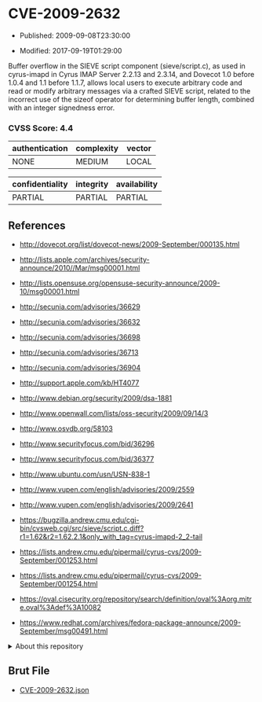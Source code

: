 # CVE-2009-2632

- Published: 2009-09-08T23:30:00

- Modified: 2017-09-19T01:29:00

Buffer overflow in the SIEVE script component (sieve/script.c), as used in cyrus-imapd in Cyrus IMAP Server 2.2.13 and 2.3.14, and Dovecot 1.0 before 1.0.4 and 1.1 before 1.1.7, allows local users to execute arbitrary code and read or modify arbitrary messages via a crafted SIEVE script, related to the incorrect use of the sizeof operator for determining buffer length, combined with an integer signedness error.

### CVSS Score: **4.4**

| authentication | complexity | vector |
| --- | --- | --- |
| NONE | MEDIUM | LOCAL |

| confidentiality | integrity | availability |
| --- | --- | --- |
| PARTIAL | PARTIAL | PARTIAL |

## References

* http://dovecot.org/list/dovecot-news/2009-September/000135.html

* http://lists.apple.com/archives/security-announce/2010//Mar/msg00001.html

* http://lists.opensuse.org/opensuse-security-announce/2009-10/msg00001.html

* http://secunia.com/advisories/36629

* http://secunia.com/advisories/36632

* http://secunia.com/advisories/36698

* http://secunia.com/advisories/36713

* http://secunia.com/advisories/36904

* http://support.apple.com/kb/HT4077

* http://www.debian.org/security/2009/dsa-1881

* http://www.openwall.com/lists/oss-security/2009/09/14/3

* http://www.osvdb.org/58103

* http://www.securityfocus.com/bid/36296

* http://www.securityfocus.com/bid/36377

* http://www.ubuntu.com/usn/USN-838-1

* http://www.vupen.com/english/advisories/2009/2559

* http://www.vupen.com/english/advisories/2009/2641

* https://bugzilla.andrew.cmu.edu/cgi-bin/cvsweb.cgi/src/sieve/script.c.diff?r1=1.62&r2=1.62.2.1&only_with_tag=cyrus-imapd-2_2-tail

* https://lists.andrew.cmu.edu/pipermail/cyrus-cvs/2009-September/001253.html

* https://lists.andrew.cmu.edu/pipermail/cyrus-cvs/2009-September/001254.html

* https://oval.cisecurity.org/repository/search/definition/oval%3Aorg.mitre.oval%3Adef%3A10082

* https://www.redhat.com/archives/fedora-package-announce/2009-September/msg00491.html

<details>
<summary>About this repository</summary> 

  This repository is part of the project [Live Hack CVE](https://github.com/Live-Hack-CVE). Main website can be found [www.live-hack.org](https://www.live-hack.org) 
  
  Made by [Sn0wAlice](https://github.com/Sn0wAlice) for the people that care about security and need to have a feed of the latest CVEs. Hope you enjoy it, don't forget to star the repo and follow me on [Twitter](https://twitter.com/Sn0wAlice) and [Github](https://github.com/Sn0wAlice). And that is my [personnal website](https://www.alice-snow.me/)

  - [Home Page](https://github.com/Live-Hack-CVE)
  - [Framework](https://github.com/Live-Hack-CVE/cve-framework)
  - [CVE database](https://github.com/Live-Hack-CVE/full_database)
  - [Changelog](https://github.com/Live-Hack-CVE/Changelog)
</details>

## Brut File

* [CVE-2009-2632.json](https://raw.githubusercontent.com/Live-Hack-CVE/full_database/main/cves/2009/CVE-2009-2632.json)


